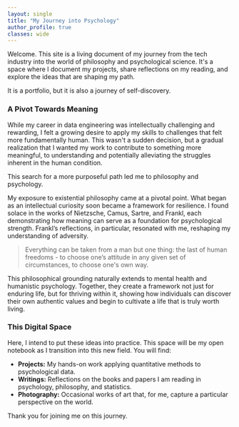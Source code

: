 ```yaml
---
layout: single
title: "My Journey into Psychology"
author_profile: true
classes: wide
---
```


Welcome. This site is a living document of my journey from the tech industry into the world of philosophy and psychological science. It's a space where I document my projects, share reflections on my reading, and explore the ideas that are shaping my path.

It is a portfolio, but it is also a journey of self-discovery.

### A Pivot Towards Meaning

While my career in data engineering was intellectually challenging and rewarding, I felt a growing desire to apply my skills to challenges that felt more fundamentally human. This wasn't a sudden decision, but a gradual realization that I wanted my work to contribute to something more meaningful, to understanding and potentially alleviating the struggles inherent in the human condition.

This search for a more purposeful path led me to philosophy and psychology.

My exposure to existential philosophy came at a pivotal point. What began as an intellectual curiosity soon became a framework for resilience. I found solace in the works of Nietzsche, Camus, Sartre, and Frankl, each demonstrating how meaning can serve as a foundation for psychological strength. Frankl’s reflections, in particular, resonated with me, reshaping my understanding of adversity.

> Everything can be taken from a man but one thing: the last of human freedoms - to choose one’s attitude in any given set of circumstances, to choose one's own way.

This philosophical grounding naturally extends to mental health and humanistic psychology. Together, they create a framework not just for enduring life, but for thriving within it, showing how individuals can discover their own authentic values and begin to cultivate a life that is truly worth living.

### This Digital Space

Here, I intend to put these ideas into practice. This space will be my open notebook as I transition into this new field. You will find:

*   **Projects:** My hands-on work applying quantitative methods to psychological data.
*   **Writings:** Reflections on the books and papers I am reading in psychology, philosophy, and statistics.
*   **Photography:** Occasional works of art that, for me, capture a particular perspective on the world.

Thank you for joining me on this journey.
